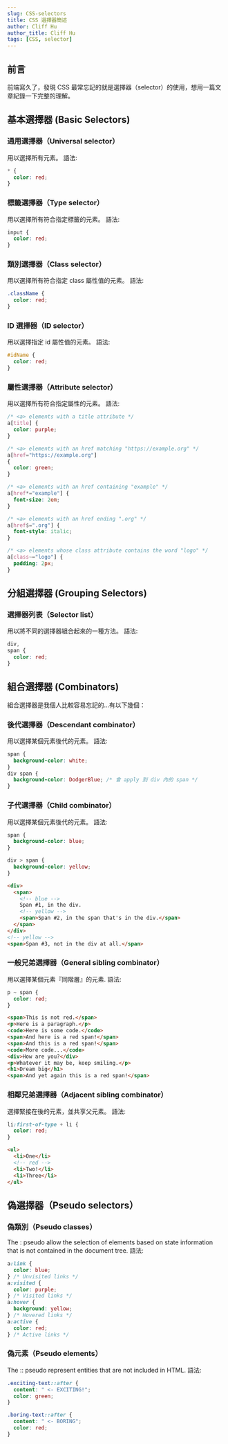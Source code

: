 ```yaml
---
slug: CSS-selectors
title: CSS 選擇器簡述
author: Cliff Hu
author_title: Cliff Hu
tags: [CSS, selector]
---
```


## 前言

前端寫久了，發現 CSS 最常忘記的就是選擇器（selector）的使用，想用一篇文章紀錄一下完整的理解。

<!-- truncate -->

## 基本選擇器 (Basic Selectors)

### 通用選擇器（Universal selector）

用以選擇所有元素。
語法:

```css
* {
  color: red;
}
```

### 標籤選擇器（Type selector）

用以選擇所有符合指定標籤的元素。
語法:

```css
input {
  color: red;
}
```

### 類別選擇器（Class selector）

用以選擇所有符合指定 class 屬性值的元素。
語法:

```css
.className {
  color: red;
}
```

### ID 選擇器（ID selector）

用以選擇指定 id 屬性值的元素。
語法:

```css
#idName {
  color: red;
}
```

### 屬性選擇器（Attribute selector）

用以選擇所有符合指定屬性的元素。
語法:

```css
/* <a> elements with a title attribute */
a[title] {
  color: purple;
}

/* <a> elements with an href matching "https://example.org" */
a[href="https://example.org"]
{
  color: green;
}

/* <a> elements with an href containing "example" */
a[href*="example"] {
  font-size: 2em;
}

/* <a> elements with an href ending ".org" */
a[href$=".org"] {
  font-style: italic;
}

/* <a> elements whose class attribute contains the word "logo" */
a[class~="logo"] {
  padding: 2px;
}
```

## 分組選擇器 (Grouping Selectors)

### 選擇器列表（Selector list）

用以將不同的選擇器組合起來的一種方法。
語法:

```css
div,
span {
  color: red;
}
```

## 組合選擇器 (Combinators)

組合選擇器是我個人比較容易忘記的...有以下幾個：

### 後代選擇器（Descendant combinator）

用以選擇某個元素後代的元素。
語法:

```css
span {
  background-color: white;
}
div span {
  background-color: DodgerBlue; /* 會 apply 到 div 內的 span */
}
```

### 子代選擇器（Child combinator）

用以選擇某個元素後代的元素。
語法:

```css
span {
  background-color: blue;
}

div > span {
  background-color: yellow;
}
```

```html
<div>
  <span>
    <!-- blue -->
    Span #1, in the div.
    <!-- yellow -->
    <span>Span #2, in the span that's in the div.</span>
  </span>
</div>
<!-- yellow -->
<span>Span #3, not in the div at all.</span>
```

### 一般兄弟選擇器（General sibling combinator）

用以選擇某個元素『同階層』的元素.
語法:

```css
p ~ span {
  color: red;
}
```

```html
<span>This is not red.</span>
<p>Here is a paragraph.</p>
<code>Here is some code.</code>
<span>And here is a red span!</span>
<span>And this is a red span!</span>
<code>More code...</code>
<div>How are you?</div>
<p>Whatever it may be, keep smiling.</p>
<h1>Dream big</h1>
<span>And yet again this is a red span!</span>
```

### 相鄰兄弟選擇器（Adjacent sibling combinator）

選擇緊接在後的元素，並共享父元素。
語法:

```css
li:first-of-type + li {
  color: red;
}
```

```html
<ul>
  <li>One</li>
  <!-- red -->
  <li>Two!</li>
  <li>Three</li>
</ul>
```

## 偽選擇器（Pseudo selectors）

### 偽類別（Pseudo classes）

The : pseudo allow the selection of elements based on state information that is not contained in the document tree.
語法:

```css
a:link {
  color: blue;
} /* Unvisited links */
a:visited {
  color: purple;
} /* Visited links */
a:hover {
  background: yellow;
} /* Hovered links */
a:active {
  color: red;
} /* Active links */
```

### 偽元素（Pseudo elements）

The :: pseudo represent entities that are not included in HTML.
語法:

```css
.exciting-text::after {
  content: " <- EXCITING!";
  color: green;
}

.boring-text::after {
  content: " <- BORING";
  color: red;
}
```
